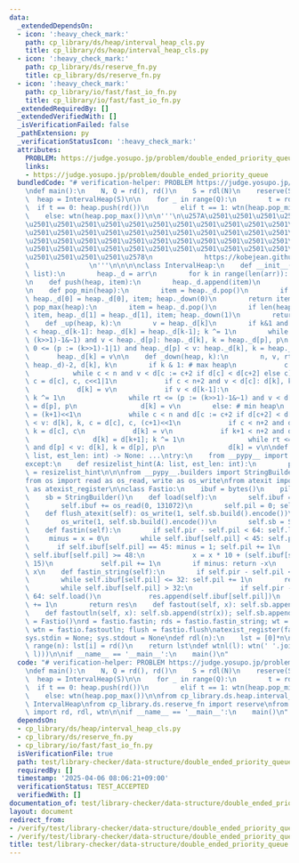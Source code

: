```yaml
---
data:
  _extendedDependsOn:
  - icon: ':heavy_check_mark:'
    path: cp_library/ds/heap/interval_heap_cls.py
    title: cp_library/ds/heap/interval_heap_cls.py
  - icon: ':heavy_check_mark:'
    path: cp_library/ds/reserve_fn.py
    title: cp_library/ds/reserve_fn.py
  - icon: ':heavy_check_mark:'
    path: cp_library/io/fast/fast_io_fn.py
    title: cp_library/io/fast/fast_io_fn.py
  _extendedRequiredBy: []
  _extendedVerifiedWith: []
  _isVerificationFailed: false
  _pathExtension: py
  _verificationStatusIcon: ':heavy_check_mark:'
  attributes:
    PROBLEM: https://judge.yosupo.jp/problem/double_ended_priority_queue
    links:
    - https://judge.yosupo.jp/problem/double_ended_priority_queue
  bundledCode: "# verification-helper: PROBLEM https://judge.yosupo.jp/problem/double_ended_priority_queue\n\
    \ndef main():\n    N, Q = rd(), rd()\n    S = rdl(N)\n    reserve(S, N+Q)\n  \
    \  heap = IntervalHeap(S)\n\n    for _ in range(Q):\n        t = rd()\n      \
    \  if t == 0: heap.push(rd())\n        elif t == 1: wtn(heap.pop_min())\n    \
    \    else: wtn(heap.pop_max())\n\n'''\n\u257A\u2501\u2501\u2501\u2501\u2501\u2501\
    \u2501\u2501\u2501\u2501\u2501\u2501\u2501\u2501\u2501\u2501\u2501\u2501\u2501\
    \u2501\u2501\u2501\u2501\u2501\u2501\u2501\u2501\u2501\u2501\u2501\u2501\u2501\
    \u2501\u2501\u2501\u2501\u2501\u2501\u2501\u2501\u2501\u2501\u2501\u2501\u2501\
    \u2501\u2501\u2501\u2501\u2501\u2501\u2501\u2501\u2501\u2501\u2501\u2501\u2501\
    \u2501\u2501\u2501\u2501\u2578\n             https://kobejean.github.io/cp-library\
    \               \n'''\n\n\n\nclass IntervalHeap:\n    def __init__(heap, arr:\
    \ list):\n        heap._d = arr\n        for k in range(len(arr)): heap._up(k)\n\
    \n    def push(heap, item):\n        heap._d.append(item)\n        heap._up(len(heap._d)-1)\n\
    \n    def pop_min(heap):\n        item = heap._d.pop()\n        if heap._d: item,\
    \ heap._d[0] = heap._d[0], item; heap._down(0)\n        return item\n\n    def\
    \ pop_max(heap):\n        item = heap._d.pop()\n        if len(heap._d) >= 2:\
    \ item, heap._d[1] = heap._d[1], item; heap._down(1)\n        return item\n\n\
    \    def _up(heap, k):\n        v = heap._d[k]\n        if k&1 and heap._d[k]\
    \ < heap._d[k-1]: heap._d[k] = heap._d[k-1]; k ^= 1\n        while 0 <= (p :=\
    \ (k>>1)-1&~1) and v < heap._d[p]: heap._d[k], k = heap._d[p], p\n        while\
    \ 0 <= (p := (k>>1)-1|1) and heap._d[p] < v: heap._d[k], k = heap._d[p], p\n \
    \       heap._d[k] = v\n\n    def _down(heap, k):\n        n, v, rt = len(d :=\
    \ heap._d)-2, d[k], k\n        if k & 1: # max heap\n            c = 2*k+1\n \
    \           while c < n and v < d[c := c+2 if d[c] < d[c+2] else c]: d[k], k,\
    \ c = d[c], c, c<<1|1\n            if c < n+2 and v < d[c]: d[k], k = d[c], c\n\
    \            d[k] = v\n            if v < d[k-1]:\n                d[k] = d[k-1];\
    \ k ^= 1\n                while rt <= (p := (k>>1)-1&~1) and v < d[p]: d[k], k\
    \ = d[p], p\n                d[k] = v\n        else: # min heap\n            c\
    \ = (k+1)<<1\n            while c < n and d[c := c+2 if d[c+2] < d[c] else c]\
    \ < v: d[k], k, c = d[c], c, (c+1)<<1\n            if c < n+2 and d[c] < v: d[k],\
    \ k = d[c], c\n            d[k] = v\n            if k+1 < n+2 and d[k+1] < d[k]:\n\
    \                d[k] = d[k+1]; k ^= 1\n                while rt <= (p := (k>>1)-1|1)\
    \ and d[p] < v: d[k], k = d[p], p\n                d[k] = v\n\ndef reserve(A:\
    \ list, est_len: int) -> None: ...\ntry:\n    from __pypy__ import resizelist_hint\n\
    except:\n    def resizelist_hint(A: list, est_len: int):\n        pass\nreserve\
    \ = resizelist_hint\n\n\nfrom __pypy__.builders import StringBuilder\nimport sys\n\
    from os import read as os_read, write as os_write\nfrom atexit import register\
    \ as atexist_register\n\nclass Fastio:\n    ibuf = bytes()\n    pil = pir = 0\n\
    \    sb = StringBuilder()\n    def load(self):\n        self.ibuf = self.ibuf[self.pil:]\n\
    \        self.ibuf += os_read(0, 131072)\n        self.pil = 0; self.pir = len(self.ibuf)\n\
    \    def flush_atexit(self): os_write(1, self.sb.build().encode())\n    def flush(self):\n\
    \        os_write(1, self.sb.build().encode())\n        self.sb = StringBuilder()\n\
    \    def fastin(self):\n        if self.pir - self.pil < 64: self.load()\n   \
    \     minus = x = 0\n        while self.ibuf[self.pil] < 45: self.pil += 1\n \
    \       if self.ibuf[self.pil] == 45: minus = 1; self.pil += 1\n        while\
    \ self.ibuf[self.pil] >= 48:\n            x = x * 10 + (self.ibuf[self.pil] &\
    \ 15)\n            self.pil += 1\n        if minus: return -x\n        return\
    \ x\n    def fastin_string(self):\n        if self.pir - self.pil < 64: self.load()\n\
    \        while self.ibuf[self.pil] <= 32: self.pil += 1\n        res = bytearray()\n\
    \        while self.ibuf[self.pil] > 32:\n            if self.pir - self.pil <\
    \ 64: self.load()\n            res.append(self.ibuf[self.pil])\n            self.pil\
    \ += 1\n        return res\n    def fastout(self, x): self.sb.append(str(x))\n\
    \    def fastoutln(self, x): self.sb.append(str(x)); self.sb.append('\\n')\nfastio\
    \ = Fastio()\nrd = fastio.fastin; rds = fastio.fastin_string; wt = fastio.fastout;\
    \ wtn = fastio.fastoutln; flush = fastio.flush\natexist_register(fastio.flush_atexit)\n\
    sys.stdin = None; sys.stdout = None\ndef rdl(n):\n    lst = [0]*n\n    for i in\
    \ range(n): lst[i] = rd()\n    return lst\ndef wtnl(l): wtn(' '.join(map(str,\
    \ l)))\n\nif __name__ == '__main__':\n    main()\n"
  code: "# verification-helper: PROBLEM https://judge.yosupo.jp/problem/double_ended_priority_queue\n\
    \ndef main():\n    N, Q = rd(), rd()\n    S = rdl(N)\n    reserve(S, N+Q)\n  \
    \  heap = IntervalHeap(S)\n\n    for _ in range(Q):\n        t = rd()\n      \
    \  if t == 0: heap.push(rd())\n        elif t == 1: wtn(heap.pop_min())\n    \
    \    else: wtn(heap.pop_max())\n\nfrom cp_library.ds.heap.interval_heap_cls import\
    \ IntervalHeap\nfrom cp_library.ds.reserve_fn import reserve\nfrom cp_library.io.fast.fast_io_fn\
    \ import rd, rdl, wtn\n\nif __name__ == '__main__':\n    main()\n"
  dependsOn:
  - cp_library/ds/heap/interval_heap_cls.py
  - cp_library/ds/reserve_fn.py
  - cp_library/io/fast/fast_io_fn.py
  isVerificationFile: true
  path: test/library-checker/data-structure/double_ended_priority_queue.test.py
  requiredBy: []
  timestamp: '2025-04-06 08:06:21+09:00'
  verificationStatus: TEST_ACCEPTED
  verifiedWith: []
documentation_of: test/library-checker/data-structure/double_ended_priority_queue.test.py
layout: document
redirect_from:
- /verify/test/library-checker/data-structure/double_ended_priority_queue.test.py
- /verify/test/library-checker/data-structure/double_ended_priority_queue.test.py.html
title: test/library-checker/data-structure/double_ended_priority_queue.test.py
---
```

